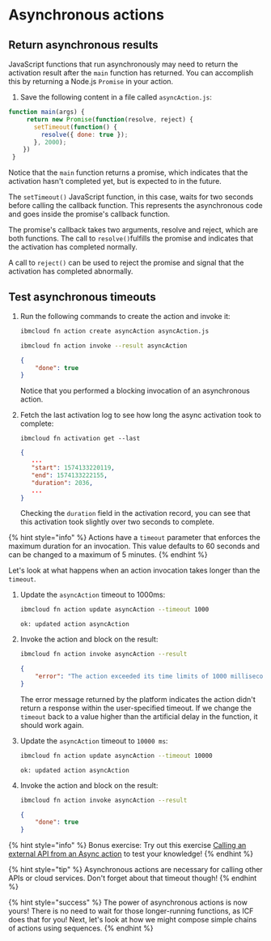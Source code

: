 <!--
#
# Licensed to the Apache Software Foundation (ASF) under one or more
# contributor license agreements.  See the NOTICE file distributed with
# this work for additional information regarding copyright ownership.
# The ASF licenses this file to You under the Apache License, Version 2.0
# (the "License"); you may not use this file except in compliance with
# the License.  You may obtain a copy of the License at
#
#     http://www.apache.org/licenses/LICENSE-2.0
#
# Unless required by applicable law or agreed to in writing, software
# distributed under the License is distributed on an "AS IS" BASIS,
# WITHOUT WARRANTIES OR CONDITIONS OF ANY KIND, either express or implied.
# See the License for the specific language governing permissions and
# limitations under the License.
#
-->

# Asynchronous actions

## Return asynchronous results

JavaScript functions that run asynchronously may need to return the activation result after the `main` function has returned. You can accomplish this by returning a Node.js `Promise` in your action.

1. Save the following content in a file called `asyncAction.js`:

```javascript
function main(args) {
     return new Promise(function(resolve, reject) {
       setTimeout(function() {
         resolve({ done: true });
       }, 2000);
    })
 }
```

Notice that the `main` function returns a promise, which indicates that the activation hasn't completed yet, but is expected to in the future.

The `setTimeout()` JavaScript function, in this case, waits for two seconds before calling the callback function. This represents the asynchronous code and goes inside the promise's callback function.

The promise's callback takes two arguments, resolve and reject, which are both functions. The call to `resolve()`fulfills the promise and indicates that the activation has completed normally.

A call to `reject()` can be used to reject the promise and signal that the activation has completed abnormally.

## Test asynchronous timeouts

1. Run the following commands to create the action and invoke it:

   ```bash
   ibmcloud fn action create asyncAction asyncAction.js
   ```

   ```bash
   ibmcloud fn action invoke --result asyncAction
   ```

   ```json
   {
       "done": true
   }
   ```

   Notice that you performed a blocking invocation of an asynchronous action.

2. Fetch the last activation log to see how long the async activation took to complete:

   ```text
   ibmcloud fn activation get --last
   ```

   ```json
   {
      ...
      "start": 1574133220119,
      "end": 1574133222155,
      "duration": 2036,
      ...
   }
   ```

   Checking the `duration` field in the activation record, you can see that this activation took slightly over two seconds to complete.

{% hint style="info" %}
Actions have a `timeout` parameter that enforces the maximum duration for an invocation. This value defaults to 60 seconds and can be changed to a maximum of 5 minutes.
{% endhint %}

Let's look at what happens when an action invocation takes longer than the `timeout`.

1. Update the `asyncAction` timeout to 1000ms:

   ```bash
   ibmcloud fn action update asyncAction --timeout 1000
   ```

   ```text
   ok: updated action asyncAction
   ```

2. Invoke the action and block on the result:

   ```bash
   ibmcloud fn action invoke asyncAction --result
   ```

   ```json
   {
       "error": "The action exceeded its time limits of 1000 milliseconds."
   }
   ```

   The error message returned by the platform indicates the action didn't return a response within the user-specified timeout. If we change the `timeout` back to a value higher than the artificial delay in the function, it should work again.

3. Update the `asyncAction` timeout to `10000 ms`:

   ```bash
   ibmcloud fn action update asyncAction --timeout 10000
   ```

   ```text
   ok: updated action asyncAction
   ```

4. Invoke the action and block on the result:

   ```bash
   ibmcloud fn action invoke asyncAction --result
   ```

   ```json
   {
       "done": true
   }
   ```

{% hint style="info" %}
Bonus exercise: Try out this exercise [Calling an external API from an Async action](../bonus-exercises/ex1-invoking-an-async-api.md) to test your knowledge!
{% endhint %}

{% hint style="tip" %}
Asynchronous actions are necessary for calling other APIs or cloud services. Don't forget about that timeout though!
{% endhint %}

{% hint style="success" %}
The power of asynchronous actions is now yours! There is no need to wait for those longer-running functions, as ICF does that for you! Next, let's look at how we might compose simple chains of actions using sequences.
{% endhint %}

